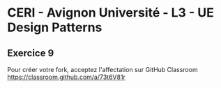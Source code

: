 # CERI - Avignon Université - L3 - UE Design Patterns

## Exercice 9


Pour créer votre fork, acceptez l'affectation sur GitHub Classroom https://classroom.github.com/a/73t6V81r
